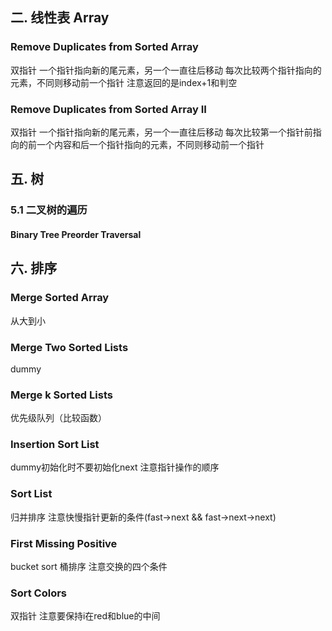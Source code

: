 ## 二. 线性表 Array
### Remove Duplicates from Sorted Array
双指针 一个指针指向新的尾元素，另一个一直往后移动 
每次比较两个指针指向的元素，不同则移动前一个指针
注意返回的是index+1和判空
### Remove Duplicates from Sorted Array II
双指针 一个指针指向新的尾元素，另一个一直往后移动 
每次比较第一个指针前指向的前一个内容和后一个指针指向的元素，不同则移动前一个指针  
  
## 五. 树
### 5.1 二叉树的遍历
#### Binary Tree Preorder Traversal


  
## 六. 排序
### Merge Sorted Array
从大到小  
### Merge Two Sorted Lists
dummy  
### Merge k Sorted Lists
优先级队列（比较函数）  
### Insertion Sort List
dummy初始化时不要初始化next 注意指针操作的顺序  
### Sort List
归并排序 注意快慢指针更新的条件(fast->next && fast->next->next)  
### First Missing Positive
bucket sort 桶排序 注意交换的四个条件  
### Sort Colors
双指针 注意要保持i在red和blue的中间  
